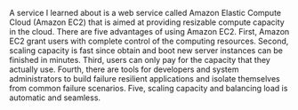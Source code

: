 A service I learned about is a web service called Amazon Elastic Compute Cloud (Amazon EC2) that is aimed at providing resizable compute capacity in the cloud. There are five advantages of using Amazon EC2. First, Amazon EC2 grant users with complete control of the computing resources. Second, scaling capacity is fast since obtain and boot new server instances can be finished in minutes. Third, users can only pay for the capacity that they actually use. Fourth, there are tools for developers and system administrators to build failure resilient applications and isolate themselves from common failure scenarios. Five, scaling capacity and balancing load is automatic and seamless.  
